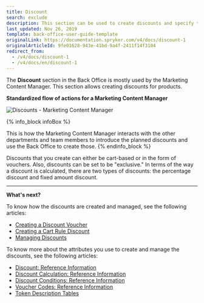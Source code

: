 ```yaml
---
title: Discount
search: exclude
description: This section can be used to create discounts and specify their types, vouchers, and cart rules, as well as to define what and when to apply the discount to.
last_updated: Nov 26, 2019
template: back-office-user-guide-template
originalLink: https://documentation.spryker.com/v4/docs/discount-1
originalArticleId: 9fe01628-943e-41bd-9a4f-2411f14f3104
redirect_from:
  - /v4/docs/discount-1
  - /v4/docs/en/discount-1
---
```


The **Discount** section in the Back Office is mostly used by the Marketing Content Manager.
This section allows creating discounts for products.

**Standardized flow of actions for a Marketing Content Manager**

![Discounts - Marketing Content Manager](https://spryker.s3.eu-central-1.amazonaws.com/docs/User+Guides/Back+Office+User+Guides/Discount/discounts-section.png)

{% info_block infoBox %}

This is how the Marketing Content Manager interacts with the other departments and team members to introduce the planned discounts and use the Back Office to create those.
{% endinfo_block %}

Discounts that you create can either be cart-based or in the form of vouchers. Also, discounts can be set to be "exclusive."
In terms of the way a discount is calculated, there are two types of discounts: the percentage discount and fixed amount discount.

***

**What's next?**

To know how the discounts are created and managed, see the following articles:
* [Creating a Discount Voucher](/docs/scos/user/back-office-user-guides/{{page.version}}/merchandising/discount/creating-vouchers.html)
* [Creating a Cart Rule Discount](/docs/scos/user/back-office-user-guides/{{page.version}}/merchandising/discount/creating-cart-rules.html)
* [Managing Discounts](/docs/scos/user/back-office-user-guides/{{page.version}}/merchandising/discount/managing-discounts.html)

To know more about the attributes you use to create and manage the discounts, see the following articles:
* [Discount: Reference Information](/docs/scos/user/back-office-user-guides/{{page.version}}/merchandising/discount/references/discount-reference-information.html)
* [Discount Calculation: Reference Information](/docs/scos/user/back-office-user-guides/{{page.version}}/merchandising/discount/references/discount-calculation-reference-information.html)
* [Discount Conditions: Reference Information](/docs/scos/user/back-office-user-guides/{{page.version}}/merchandising/discount/references/discount-conditions-reference-information.html)
* [Voucher Codes: Reference Information](/docs/scos/user/back-office-user-guides/{{page.version}}/merchandising/discount/references/voucher-codes-reference-information.html)
* [Token Description Tables](/docs/scos/user/back-office-user-guides/{{page.version}}/merchandising/discount/references/token-description-tables.html)
